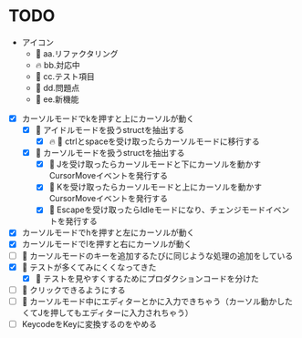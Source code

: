 # TODO

- アイコン
  - 🎨 aa.リファクタリング
  - 🔥 bb.対応中
  - 📘 cc.テスト項目
  - 👻 dd.問題点
  - 🚀 ee.新機能

- [x] カーソルモードでkを押すと上にカーソルが動く
  - [x] 🎨 アイドルモードを扱うstructを抽出する
    - [x] 🔥 📘 ctrlとspaceを受け取ったらカーソルモードに移行する
  - [x] 🎨 カーソルモードを扱うstructを抽出する
    - [x] 📘 Jを受け取ったらカーソルモードと下にカーソルを動かすCursorMoveイベントを発行する
    - [x] 📘 Kを受け取ったらカーソルモードと上にカーソルを動かすCursorMoveイベントを発行する 
    - [x] 📘 Escapeを受け取ったらIdleモードになり、チェンジモードイベントを発行する
- [x] カーソルモードでhを押すと左にカーソルが動く
- [x] カーソルモードでlを押すと右にカーソルが動く
- [ ] 👻 カーソルモードのキーを追加するたびに同じような処理の追加をしている
- [x] 👻 テストが多くてみにくくなってきた
  - [x] 🎨 テストを見やすくするためにプロダクションコードを分けた
- [ ] 🚀 クリックできるようにする
- [ ] 👻 カーソルモード中にエディターとかに入力できちゃう（カーソル動かしたくてJを押してもエディターに入力されちゃう）
- [ ] KeycodeをKeyに変換するのをやめる
